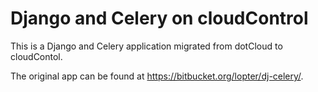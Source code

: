 Django and Celery on cloudControl
=================================

This is a Django and Celery application migrated from dotCloud to cloudContol.

The original app can be found at https://bitbucket.org/lopter/dj-celery/.
